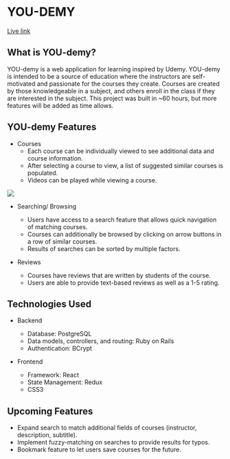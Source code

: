 
# YOU-DEMY
<a href="https://udemy-clone-project.herokuapp.com/#/">Live link</a>

## What is YOU-demy?

YOU-demy is a web application for learning inspired by Udemy. YOU-demy is intended to be a source of education where the instructors are self-motivated and passionate for the courses they create. Courses are created by those knowledgeable in a subject, and others enroll in the class if they are interested in the subject. This project was built in ~60 hours, but more features will be added as time allows.

## YOU-demy Features

 * Courses
   * Each course can be individually viewed to see additional data and course information.
   * After selecting a course to view, a list of suggested similar courses is populated.
   * Videos can be played while viewing a course.
 
 ![](images/arrow_click.gif)
  
 * Searching/ Browsing
   * Users have access to a search feature that allows quick navigation of matching courses.
   * Courses can additionally be browsed by clicking on arrow buttons in a row of similar courses.
   * Results of searches can be sorted by multiple factors.
  
 * Reviews
   * Courses have reviews that are written by students of the course.
   * Users are able to provide text-based reviews as well as a 1-5 rating.

## Technologies Used

 * Backend
   * Database: PostgreSQL
   * Data models, controllers, and routing: Ruby on Rails
   * Authentication: BCrypt
  
 * Frontend
   * Framework: React
   * State Management: Redux
   * CSS3

## Upcoming Features

 * Expand search to match additional fields of courses (instructor, description, subtitle).
 * Implement fuzzy-matching on searches to provide results for typos.
 * Bookmark feature to let users save courses for the future.
